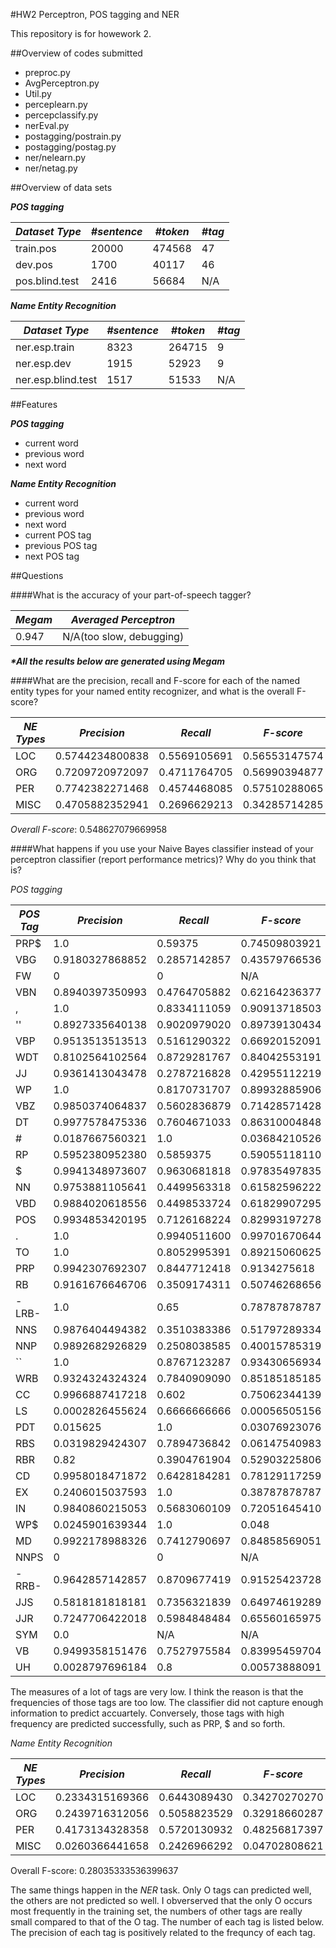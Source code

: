 #HW2 Perceptron, POS tagging and NER

This repository is for howework 2.

##Overview of codes submitted
* preproc.py
* AvgPerceptron.py
* Util.py
* perceplearn.py
* percepclassify.py
* nerEval.py
* postagging/postrain.py
* postagging/postag.py
* ner/nelearn.py
* ner/netag.py

##Overview of data sets

**_POS tagging_**

|**_Dataset Type_**|**_#sentence_**|**_#token_**|**_#tag_**|
|------------------|---------------|----------  |----------|
|train.pos         |20000          |474568      |47        |
|dev.pos           |1700           |40117       |46        |
|pos.blind.test    |2416           |56684       |N/A       |

**_Name Entity Recognition_**

|**_Dataset Type_**|**_#sentence_**|**_#token_**|**_#tag_**|
|------------------|---------------|----------  |----------|
|ner.esp.train     |8323           |264715      |9         |
|ner.esp.dev       |1915           |52923       |9         |
|ner.esp.blind.test|1517           |51533       |N/A       |

##Features

**_POS tagging_**

* current word
* previous word
* next word

**_Name Entity Recognition_**

* current word
* previous word
* next word
* current POS tag
* previous POS tag
* next POS tag

##Questions

####What is the accuracy of your part-of-speech tagger?

|**_Megam_**|**_Averaged Perceptron_**|
|-----------|-------------------------|
|0.947      |N/A(too slow, debugging) |

**_*All the results below are generated using Megam_**

####What are the precision, recall and F-score for each of the named entity types for your named entity recognizer, and what is the overall F-score?

|**_NE Types_**|**_Precision_**|**_Recall_**|**_F-score_**|
|--------------|---------------|------------|-------------|
|LOC           |0.5744234800838|0.5569105691|0.56553147574|
|ORG           |0.7209720972097|0.4711764705|0.56990394877|
|PER           |0.7742382271468|0.4574468085|0.57510288065|
|MISC          |0.4705882352941|0.2696629213|0.34285714285|

_Overall F-score_: 0.548627079669958

####What happens if you use your Naive Bayes classifier instead of your perceptron classifier (report performance metrics)? Why do you think that is?

_POS tagging_

|**_POS Tag_**|**_Precision_**|**_Recall_**|**_F-score_**|
|-------------|---------------|------------|-------------|
|PRP$         |1.0            |0.59375     |0.74509803921|
|VBG          |0.9180327868852|0.2857142857|0.43579766536|
|FW           |0              |0           |N/A          |
|VBN          |0.8940397350993|0.4764705882|0.62164236377|
|,            |1.0            |0.8334111059|0.90913718503|
|''           |0.8927335640138|0.9020979020|0.89739130434|
|VBP          |0.9513513513513|0.5161290322|0.66920152091|
|WDT          |0.8102564102564|0.8729281767|0.84042553191|
|JJ           |0.9361413043478|0.2787216828|0.42955112219|
|WP           |1.0            |0.8170731707|0.89932885906|
|VBZ          |0.9850374064837|0.5602836879|0.71428571428|
|DT           |0.9977578475336|0.7604671033|0.86310004848|
|#            |0.0187667560321|1.0         |0.03684210526|
|RP  		  |0.5952380952380|0.5859375   |0.59055118110|
|$            |0.9941348973607|0.9630681818|0.97835497835|
|NN           |0.9753881105641|0.4499563318|0.61582596222|
|VBD          |0.9884020618556|0.4498533724|0.61829907295|
|POS          |0.9934853420195|0.7126168224|0.82993197278|
|.            |1.0            |0.9940511600|0.99701670644|
|TO           |1.0            |0.8052995391|0.89215060625|
|PRP          |0.9942307692307|0.8447712418|0.9134275618 |
|RB           |0.9161676646706|0.3509174311|0.50746268656|
|-LRB-        |1.0            |0.65        |0.78787878787|
|NNS          |0.9876404494382|0.3510383386|0.51797289334|
|NNP          |0.9892682926829|0.2508038585|0.40015785319|
|``           |1.0            |0.8767123287|0.93430656934|
|WRB          |0.9324324324324|0.7840909090|0.85185185185|
|CC           |0.9966887417218|0.602       |0.75062344139|
|LS           |0.0002826455624|0.6666666666|0.00056505156|
|PDT          |0.015625       |1.0         |0.03076923076|
|RBS          |0.0319829424307|0.7894736842|0.06147540983|
|RBR          |0.82           |0.3904761904|0.52903225806|
|CD           |0.9958018471872|0.6428184281|0.78129117259|
|EX           |0.2406015037593|1.0         |0.38787878787|
|IN           |0.9840860215053|0.5683060109|0.72051645410|
|WP$          |0.0245901639344|1.0         |0.048        |
|MD           |0.9922178988326|0.7412790697|0.84858569051|
|NNPS         |0              |0           |N/A          |
|-RRB-        |0.9642857142857|0.8709677419|0.91525423728|
|JJS          |0.5818181818181|0.7356321839|0.64974619289|
|JJR          |0.7247706422018|0.5984848484|0.65560165975|
|SYM          |0.0            |N/A         |N/A          |
|VB           |0.9499358151476|0.7527975584|0.83995459704|
|UH           |0.0028797696184|0.8         |0.00573888091|

The measures of a lot of tags are very low. I think the reason is that the frequencies of those tags are too low. The classifier did not capture enough information to predict accuartely. Conversely, those tags with high frequency are predicted successfully, such as PRP, $ and so forth.

_Name Entity Recognition_

|**_NE Types_**|**_Precision_**|**_Recall_**|**_F-score_**|
|--------------|---------------|------------|-------------|
|LOC           |0.2334315169366|0.6443089430|0.34270270270|
|ORG           |0.2439716312056|0.5058823529|0.32918660287|
|PER           |0.4173134328358|0.5720130932|0.48256817397|
|MISC          |0.0260366441658|0.2426966292|0.04702808621|

Overall F-score: 0.28035333536399637

The same things happen in the _NER_ task. Only O tags can predicted well, the others are not predicted so well. I obverserved that the only O occurs most frequently in the training set, the numbers of other tags are really small compared to that of the O tag. The number of each tag is listed below. The precision of each tag is positively related to the frequncy of each tag.
